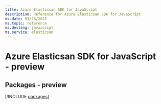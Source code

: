 ```yaml
---
title: Azure Elasticsan SDK for JavaScript
description: Reference for Azure Elasticsan SDK for JavaScript
ms.date: 03/28/2025
ms.topic: reference
ms.devlang: javascript
ms.service: elasticsan
---
```

# Azure Elasticsan SDK for JavaScript - preview
## Packages - preview
[!INCLUDE [packages](elasticsan-index.md)]